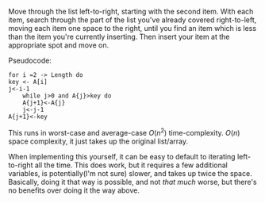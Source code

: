 
Move through the list left-to-right, starting with the second item. With each item, search through the part of the list you've already covered right-to-left, moving each item one space to the right, until you find an item which is less than the item you're currently inserting. Then insert your item at the appropriate spot and move on.

Pseudocode:
```
for i =2 -> Length do
key <- A[i]
j<-i-1
	while j>0 and A{j}>key do
	A{j+1}<-A{j}
	j<-j-1
A{j+1}<-key
```
This runs in worst-case and average-case $O(n^2)$ time-complexity.
$O(n)$ space complexity, it just takes up the original list/array.

When implementing this yourself, it can be easy to default to iterating left-to-right all the time. This does work, but it requires a few additional variables, is potentially(I'm not sure) slower, and takes up twice the space.
Basically, doing it that way is possible, and not *that much* worse, but there's no benefits over doing it the way above.